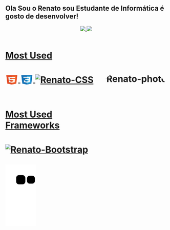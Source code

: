 ## Ola Sou o Renato sou Estudante de Informática é gosto de desenvolver!
<div align="center">
  <a href="https://github.com/renatochaves1999">
  <img height="180em" src="https://github-readme-stats.vercel.app/api?username=renatochaves1999&show_icons=true&theme=tokyonight&include_all_commits=true&count_private=true"/>
  <img height="180em" src="https://github-readme-stats.vercel.app/api/top-langs/?username=renatochaves1999&layout=compact&langs_count=7&theme=tokyonight"/>
</div>

<div style="display: inline_block"><br>
  <h1>Most Used <h1>
  <img align="center" alt="Renato-HTML" height="30" width="40" src="https://raw.githubusercontent.com/devicons/devicon/master/icons/html5/html5-original.svg">
  <img align="center" alt="Renato-CSS" height="30" width="40" src="https://raw.githubusercontent.com/devicons/devicon/master/icons/css3/css3-original.svg">
  <img align="center" alt="Renato-CSS" height="30" width="40" src="https://img.shields.io/badge/PHP-777BB4?style=for-the-badge&logo=php&logoColor=white">
  <img align="right" alt="Renato-photo" height="150" style="border-radius:50px;" src="https://instagram.fopo3-2.fna.fbcdn.net/v/t51.2885-19/301131799_608894850589632_2261794294113073152_n.jpg?stp=dst-jpg_s150x150&_nc_ht=instagram.fopo3-2.fna.fbcdn.net&_nc_cat=100&_nc_ohc=2M-Z0g_nt0UAX-I8yhb&edm=AOQ1c0wBAAAA&ccb=7-5&oh=00_AT8l4Ja1KBd1ZZIixtx2AvZNN09tIkpXmbCC6j-neWGZGA&oe=635E010E&_nc_sid=8fd12b">
</div>
    
</div>

<div style="display: inline_block"><br>
<h1>Most Used Frameworks<h1>
  <img align="center" alt="Renato-Bootstrap" src="https://img.shields.io/badge/Bootstrap-563D7C?style=for-the-badge&logo=bootstrap&logoColor=white">
  
</div>
  
  ##
 

 
  ![Snake animation](https://github.com/renatochaves1999/renatochaves1999/blob/output/github-contribution-grid-snake.svg)
 
</div>
